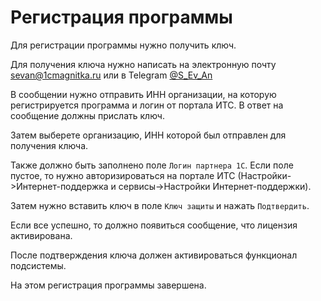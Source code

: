 # Регистрация программы

Для регистрации программы нужно получить ключ.

Для получения ключа нужно написать на электронную почту sevan@1cmagnitka.ru или в Telegram [@S_Ev_An](https://t.me/S_Ev_An)

В сообщении нужно отправить ИНН организации, на которую регистрируется программа и логин от портала ИТС.
В ответ на сообщение должны прислать ключ.

Затем выберете организацию, ИНН которой был отправлен для получения ключа.

Также должно быть заполнено поле `Логин партнера 1С`. Если поле пустое, то нужно авторизироваться на портале ИТС (Настройки->Интернет-поддержка и сервисы->Настройки Интернет-поддержки).

Затем нужно вставить ключ в поле `Ключ защиты` и нажать `Подтвердить`.

Если все успешно, то должно появиться сообщение, что лицензия активирована.

После подтверждения ключа должен активироваться функционал подсистемы.

На этом регистрация программы завершена.
